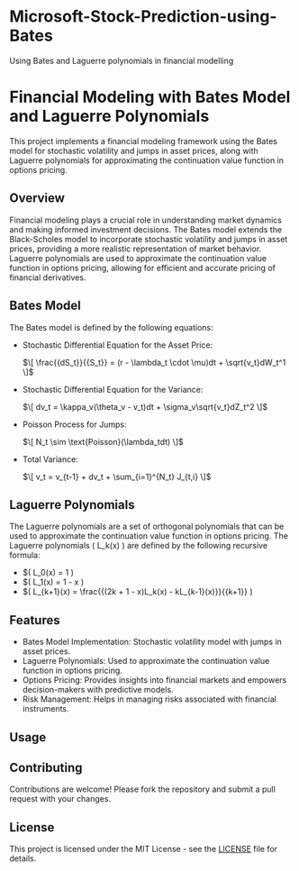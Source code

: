 # Microsoft-Stock-Prediction-using-Bates
Using Bates and Laguerre polynomials in financial modelling


# Financial Modeling with Bates Model and Laguerre Polynomials

This project implements a financial modeling framework using the Bates model for stochastic volatility and jumps in asset prices, along with Laguerre polynomials for approximating the continuation value function in options pricing.

## Overview

Financial modeling plays a crucial role in understanding market dynamics and making informed investment decisions. The Bates model extends the Black-Scholes model to incorporate stochastic volatility and jumps in asset prices, providing a more realistic representation of market behavior. Laguerre polynomials are used to approximate the continuation value function in options pricing, allowing for efficient and accurate pricing of financial derivatives.

## Bates Model

The Bates model is defined by the following equations:

- Stochastic Differential Equation for the Asset Price:

  $\[
  \frac{{dS_t}}{{S_t}} = (r - \lambda_t \cdot \mu)dt + \sqrt{v_t}dW_t^1
  \]$

- Stochastic Differential Equation for the Variance:

  $\[
  dv_t = \kappa_v(\theta_v - v_t)dt + \sigma_v\sqrt{v_t}dZ_t^2
  \]$

- Poisson Process for Jumps:

  $\[
  N_t \sim \text{Poisson}(\lambda_tdt)
  \]$

- Total Variance:

  $\[
  v_t = v_{t-1} + dv_t + \sum_{i=1}^{N_t} J_{t,i}
  \]$

## Laguerre Polynomials

The Laguerre polynomials are a set of orthogonal polynomials that can be used to approximate the continuation value function in options pricing. The Laguerre polynomials \( L_k(x) \) are defined by the following recursive formula:

- $\( L_0(x) = 1 \)
- $\( L_1(x) = 1 - x \)
- $\( L_{k+1}(x) = \frac{{(2k + 1 - x)L_k(x) - kL_{k-1}(x)}}{{k+1}} \)

## Features

- Bates Model Implementation: Stochastic volatility model with jumps in asset prices.
- Laguerre Polynomials: Used to approximate the continuation value function in options pricing.
- Options Pricing: Provides insights into financial markets and empowers decision-makers with predictive models.
- Risk Management: Helps in managing risks associated with financial instruments.





## Usage

## Contributing

Contributions are welcome! Please fork the repository and submit a pull request with your changes.

## License

This project is licensed under the MIT License - see the [LICENSE](LICENSE) file for details.
